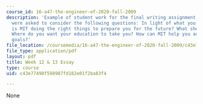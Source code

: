 ```yaml
---
course_id: 16-a47-the-engineer-of-2020-fall-2009
description: 'Example of student work for the final writing assignment of the course.  Students
  were asked to consider the following questions: In light of what you have learned,
  is MIT doing the right things to prepare you for the future? What should MIT do?
  Where do you want your education to take you? How can MIT help you achieve these
  goals?'
file_location: /coursemedia/16-a47-the-engineer-of-2020-fall-2009/c43e77498f598987fd182e01f2ba83f4_MIT16_A47F09_sw2.pdf
file_type: application/pdf
layout: pdf
title: Week 12 & 13 Essay
type: course
uid: c43e77498f598987fd182e01f2ba83f4

---
```

None